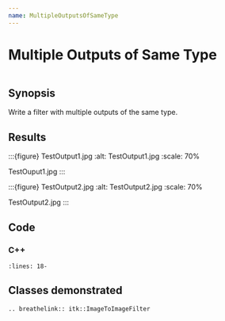 ```yaml
---
name: MultipleOutputsOfSameType
---
```


# Multiple Outputs of Same Type

```{index} single: ImageToImageFilter
```

## Synopsis

Write a filter with multiple outputs of the same type.

## Results

:::{figure} TestOutput1.jpg
:alt: TestOutput1.jpg
:scale: 70%

TestOuput1.jpg
:::

:::{figure} TestOutput2.jpg
:alt: TestOutput2.jpg
:scale: 70%

TestOutput2.jpg
:::

## Code

### C++

```{literalinclude} Code.cxx
:lines: 18-
```

## Classes demonstrated

```{eval-rst}
.. breathelink:: itk::ImageToImageFilter
```
